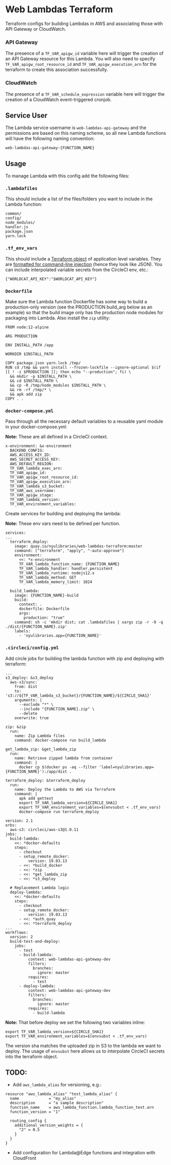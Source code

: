 # Web Lambdas Terraform

Terraform configs for building Lambdas in AWS and associating those with API Gateway or CloudWatch.

### API Gateway

The presence of a `TF_VAR_apigw_id` variable here will trigger the creation of an API Gateway resource for this Lambda. You will also need to specify `TF_VAR_apigw_root_resource_id` and `TF_VAR_apigw_execution_arn` for the terraform to create this association successfully.

### CloudWatch

The presence of a `TF_VAR_schedule_expression` variable here will trigger the creation of a CloudWatch event-triggered cronjob.

## Service User

The Lambda service username is `web-lambdas-api-gateway` and the permissions are based on this naming scheme, so all new Lambda functions will have the following naming convention:

```
web-lambdas-api-gateway-{FUNCTION_NAME}
```

## Usage

To manage Lambda with this config add the following files:

### `.lambdafiles`

This should include a list of the files/folders you want to include in the Lambda function:
```
common/
config/
node_modules/
handler.js
package.json
yarn.lock
```

### `.tf_env_vars`

This should include a [Terraform object](https://www.terraform.io/docs/configuration/types.html#object-) of application level variables. They are [formatted for command-line injection](https://www.terraform.io/docs/commands/environment-variables.html#tf_var_name) (hence they look like JSON). You can include interpolated variable secrets from the CircleCI env, etc.:
```
{"WORLDCAT_API_KEY":"$WORLDCAT_API_KEY"}
```

### `Dockerfile`

Make sure the Lambda function Dockerfile has some way to build a production-only version (see the PRODUCTION build_arg below as an example) so that the build image only has the production node modules for packaging into Lambda. Also install the `zip` utility:

```
FROM node:12-alpine

ARG PRODUCTION

ENV INSTALL_PATH /app

WORKDIR $INSTALL_PATH

COPY package.json yarn.lock /tmp/
RUN cd /tmp && yarn install --frozen-lockfile --ignore-optional $(if [[ ! -z $PRODUCTION ]]; then echo "--production"; fi) \
  && mkdir -p $INSTALL_PATH \
  && cd $INSTALL_PATH \
  && cp -R /tmp/node_modules $INSTALL_PATH \
  && rm -rf /tmp/* \
  && apk add zip
COPY . .
```

### `docker-compose.yml`

Pass through all the necessary default variables to a reusable yaml module in your docker-compose.yml:

**Note:** These are all defined in a CircleCI context.

```
x-environment: &x-environment
  BACKEND_CONFIG: 
  AWS_ACCESS_KEY_ID: 
  AWS_SECRET_ACCESS_KEY: 
  AWS_DEFAULT_REGION: 
  TF_VAR_lambda_exec_arn: 
  TF_VAR_apigw_id: 
  TF_VAR_apigw_root_resource_id: 
  TF_VAR_apigw_execution_arn: 
  TF_VAR_lambda_s3_bucket: 
  TF_VAR_aws_username: 
  TF_VAR_apigw_stage:
  TF_VAR_lambda_version:
  TF_VAR_environment_variables:
```

Create services for building and deploying the lambda:

**Note:** These env vars need to be defined per function.

```
services:
...
  terraform_deploy:
    image: quay.io/nyulibraries/web-lambdas-terraform:master
    command: ["terraform", "apply", "-auto-approve"]
    environment:
      <<: *x-environment
      TF_VAR_lambda_function_name: {FUNCTION_NAME}
      TF_VAR_lambda_handler: handler.persistent
      TF_VAR_lambda_runtime: nodejs12.x
      TF_VAR_lambda_method: GET
      TF_VAR_lambda_memory_limit: 1024

  build_lambda:
    image: {FUNCTION_NAME}-build
    build: 
      context: .
      dockerfile: Dockerfile
      args:
        production: "true"
    command: sh -c 'mkdir dist; cat .lambdafiles | xargs zip -r -9 -q ./dist/{FUNCTION_NAME}.zip'
    labels:
      - 'nyulibraries.app={FUNCTION_NAME}'
  ```

### `.circleci/config.yml`

Add circle jobs for building the lambda function with zip and deploying with terraform:

```
...
s3_deploy: &s3_deploy
  aws-s3/sync:
    from: dist
    to: 's3://${TF_VAR_lambda_s3_bucket}/{FUNCTION_NAME}/${CIRCLE_SHA1}'
    arguments: |
      --exclude "*" \
      --include "{FUNCTION_NAME}.zip" \
      --delete
    overwrite: true

zip: &zip
  run:
    name: Zip Lambda files
    command: docker-compose run build_lambda

get_lambda_zip: &get_lambda_zip
  run:
    name: Retrieve zipped lambda from container
    command: |
      docker cp $(docker ps -aq --filter 'label=nyulibraries.app={FUNCTION_NAME}'):/app/dist .

terraform_deploy: &terraform_deploy
  run:
    name: Deploy the Lambda to AWS via Terraform
    command: |
      apk add gettext
      export TF_VAR_lambda_version=${CIRCLE_SHA1}
      export TF_VAR_environment_variables=$(envsubst < .tf_env_vars)
      docker-compose run terraform_deploy

version: 2.1
orbs:
  aws-s3: circleci/aws-s3@1.0.11
jobs:
  build-lambda:
    <<: *docker-defaults
    steps:
      - checkout
      - setup_remote_docker:
          version: 19.03.13
      - <<: *build_docker
      - <<: *zip
      - <<: *get_lambda_zip
      - <<: *s3_deploy
  
  # Replacement Lambda logic
  deploy-lambda:
    <<: *docker-defaults
    steps:
      - checkout
      - setup_remote_docker:
          version: 19.03.13
      - <<: *auth_quay
      - <<: *terraform_deploy
...
workflows:
  version: 2
  build-test-and-deploy:
    jobs:
      - test
      - build-lambda:
          context: web-lambdas-api-gateway-dev
          filters:
            branches:
              ignore: master
          requires:
            - test
      - deploy-lambda:
          context: web-lambdas-api-gateway-dev
          filters:
            branches:
              ignore: master
          requires:
            - build-lambda
```

**Note:** That before deploy we set the following two variables inline:

```
export TF_VAR_lambda_version=${CIRCLE_SHA1}
export TF_VAR_environment_variables=$(envsubst < .tf_env_vars)
```

The version sha matches the uploaded zip in S3 to the lambda we want to deploy. The usage of `envsubst` here allows us to interpolate CircleCI secrets into the terraform object.

## TODO:

- Add `aws_lambda_alias` for versioning, e.g.:

```
resource "aws_lambda_alias" "test_lambda_alias" {
  name             = "my_alias"
  description      = "a sample description"
  function_name    = aws_lambda_function.lambda_function_test.arn
  function_version = "1"

  routing_config {
    additional_version_weights = {
      "2" = 0.5
    }
  }
}
```

- Add configuration for Lambda@Edge functions and integration with CloudFront

